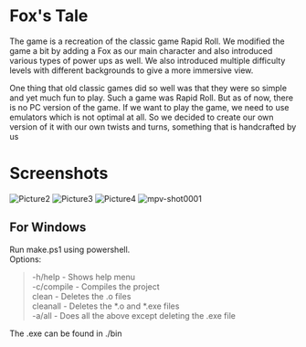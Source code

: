 # Fox's Tale
The game is a recreation of the classic game Rapid Roll. We modified the game a bit by adding a Fox as our main character and also introduced various types of power ups as well. We also introduced multiple difficulty levels with different backgrounds to give a more immersive view.

One thing that old classic games did so well was that they were so simple and yet much fun to play. Such a game was Rapid Roll. But as of now, there is no PC version of the game. If we want to play the game, we need to use emulators which is not optimal at all. So we decided to create our own version of it with our own twists and turns, something that is handcrafted by us

# Screenshots
<img src="https://i.ibb.co/dckjMt2/Picture2.png" alt="Picture2" border="0">
<img src="https://i.ibb.co/GkjnmdT/Picture3.png" alt="Picture3" border="0">
<img src="https://i.ibb.co/d0s7SQh/Picture4.png" alt="Picture4" border="0">
<img src="https://i.ibb.co/zhVFhSR/mpv-shot0001.jpg" alt="mpv-shot0001" border="0">

## For Windows
Run make.ps1 using powershell.  
Options:   
> -h/help - Shows help menu  
> -c/compile - Compiles the project  
> clean - Deletes the .o files  
> cleanall - Deletes the *.o and *.exe files  
> -a/all - Does all the above except deleting the .exe file  

The .exe can be found in ./bin

